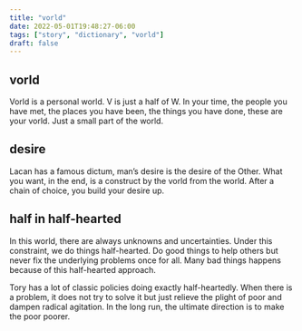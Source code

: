 ```yaml
---
title: "vorld"
date: 2022-05-01T19:48:27-06:00
tags: ["story", "dictionary", "vorld"]
draft: false
---
```


## vorld

Vorld is a personal world. V is just a half of W. In your time, the people you have met, the places you have been, the things you have done, these are your vorld. Just a small part of the world. 

## desire 

Lacan has a famous dictum, man’s desire is the desire of the Other. What you want, in the end, is a construct by the vorld from the world. After a chain of choice, you build your desire up. 

## half in half-hearted

In this world, there are always unknowns and uncertainties. Under this constraint, we do things half-hearted. Do good things to help others but never fix the underlying problems once for all. Many bad things happens because of this half-hearted approach. 

Tory has a lot of classic policies doing exactly half-heartedly. When there is a problem, it does not try to solve it but just relieve the plight of poor and dampen radical agitation. In the long run, the ultimate direction is to make the poor poorer.

